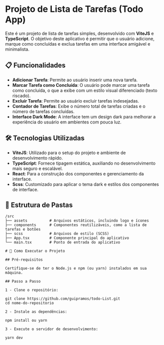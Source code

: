 # Projeto de Lista de Tarefas (Todo App)

Este é um projeto de lista de tarefas simples, desenvolvido com **ViteJS** e **TypeScript**. O objetivo deste aplicativo é permitir que o usuário adicione, marque como concluídas e exclua tarefas em uma interface amigável e minimalista.

## 📋 Funcionalidades

- **Adicionar Tarefa**: Permite ao usuário inserir uma nova tarefa.
- **Marcar Tarefa como Concluída**: O usuário pode marcar uma tarefa como concluída, o que a exibe com um estilo visual diferenciado (texto riscado).
- **Excluir Tarefa**: Permite ao usuário excluir tarefas indesejadas.
- **Contador de Tarefas**: Exibe o número total de tarefas criadas e o número de tarefas concluídas.
- **Interface Dark Mode**: A interface tem um design dark para melhorar a experiência do usuário em ambientes com pouca luz.

## 🛠️ Tecnologias Utilizadas

- **ViteJS**: Utilizado para o setup do projeto e ambiente de desenvolvimento rápido.
- **TypeScript**: Fornece tipagem estática, auxiliando no desenvolvimento mais seguro e escalável.
- **React**: Para a construção dos componentes e gerenciamento da interface.
- **Scss**: Customizado para aplicar o tema dark e estilos dos componentes de interface.

## 📂 Estrutura de Pastas

```plaintext
/src
├── assets          # Arquivos estáticos, incluindo logo e ícones
├── components      # Componentes reutilizáveis, como a lista de tarefas e botões
├── scss            # Arquivos de estilo (SCSS)
├── App.tsx         # Componente principal do aplicativo
└── main.tsx        # Ponto de entrada do aplicativo

# 🚀 Como Executar o Projeto

## Pré-requisitos

Certifique-se de ter o Node.js e npm (ou yarn) instalados em sua máquina.

## Passo a Passo

1 - Clone o repositório:

git clone https://github.com/guipramos/todo-List.git
cd nome-do-repositorio

2 - Instale as dependências:

npm install ou yarn

3 - Execute o servidor de desenvolvimento:

yarn dev


```
